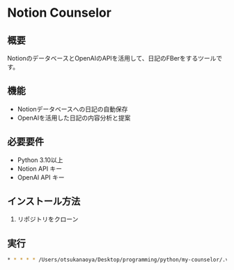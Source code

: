 # Notion Counselor

## 概要
NotionのデータベースとOpenAIのAPIを活用して、日記のFBerをするツールです。

## 機能
- Notionデータベースへの日記の自動保存
- OpenAIを活用した日記の内容分析と提案

## 必要要件
- Python 3.10以上
- Notion API キー
- OpenAI API キー

## インストール方法
1. リポジトリをクローン

## 実行
```zsh
* * * * * /Users/otsukanaoya/Desktop/programming/python/my-counselor/.venv/bin/python /Users/otsukanaoya/Desktop/programming/python/my-counselor/main.py >> /Users/otsukanaoya/Desktop/programming/python/my-counselor/log.txt 2>&1
```
